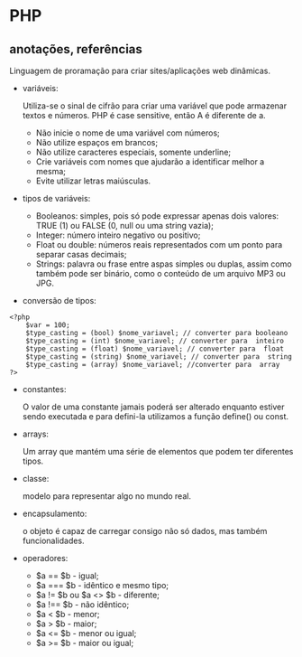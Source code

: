# PHP
## anotações, referências

Linguagem de proramação para criar sites/aplicações web dinâmicas.

* variáveis:
  
  Utiliza-se o sinal de cifrão para criar uma variável que pode armazenar textos e números. PHP é case sensitive, então A é diferente de a.
  - Não inicie o nome de uma variável com números;
  - Não utilize espaços em brancos;
  - Não utilize caracteres especiais, somente underline;
  - Crie variáveis com nomes que ajudarão a identificar melhor a mesma;
  - Evite utilizar letras maiúsculas.
  
* tipos de variáveis:
  - Booleanos: simples, pois só pode expressar apenas dois valores: TRUE (1) ou FALSE (0, null ou uma string vazia);
  - Integer: número inteiro negativo ou positivo;
  - Float ou double: números reais representados com um ponto para separar casas decimais;
  - Strings: palavra ou frase entre aspas simples ou duplas, assim como também pode ser binário, como o conteúdo de um arquivo MP3 ou JPG. 

* conversão de tipos:
 
```
<?php
	$var = 100;
	$type_casting = (bool) $nome_variavel; // converter para booleano
	$type_casting = (int) $nome_variavel; // converter para  inteiro
	$type_casting = (float) $nome_variavel; // converter para  float
	$type_casting = (string) $nome_variavel; // converter para  string
	$type_casting = (array) $nome_variavel; //converter para  array
?>
```
	

* constantes:

  O valor de uma constante jamais poderá ser alterado enquanto estiver sendo executada e para defini-la utilizamos a função define() ou const.
  
* arrays:
 
  Um array que mantém uma série de elementos que podem ter diferentes tipos.

* classe: 

  modelo para representar algo no mundo real.
  
* encapsulamento: 

  o objeto é capaz de carregar consigo não só dados, mas também funcionalidades.
  
* operadores:
  - $a == $b - igual;
  - $a === $b - idêntico e mesmo tipo;
  - $a != $b ou $a <> $b - diferente;
  - $a !== $b - não idêntico;
  - $a < $b - menor;
  - $a > $b - maior;
  - $a <= $b - menor ou igual;
  - $a >= $b - maior ou igual;


